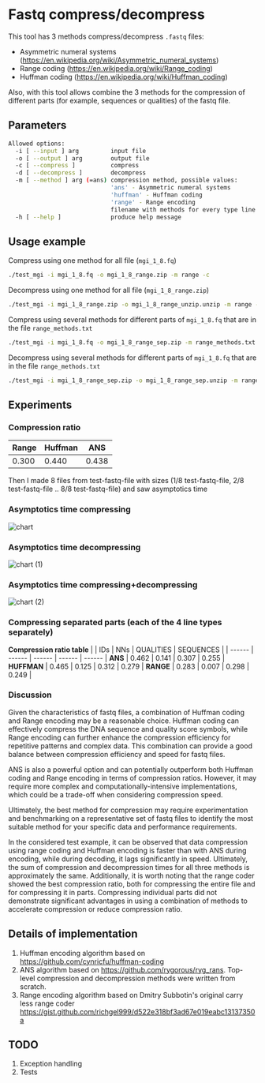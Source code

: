 # Fastq compress/decompress
This tool has 3 methods compress/decompress `.fastq` files:
* Asymmetric numeral systems (https://en.wikipedia.org/wiki/Asymmetric_numeral_systems)
* Range coding (https://en.wikipedia.org/wiki/Range_coding)
* Huffman coding (https://en.wikipedia.org/wiki/Huffman_coding)

Also, with this tool allows combine the 3 methods for the compression of different parts (for example, sequences or qualities) of the fastq file.

## Parameters
```sh
Allowed options:
  -i [ --input ] arg         input file
  -o [ --output ] arg        output file
  -c [ --compress ]          compress
  -d [ --decompress ]        decompress
  -m [ --method ] arg (=ans) compression method, possible values:
                             'ans' - Asymmetric numeral systems
                             'huffman' - Huffman coding
                             'range' - Range encoding
                             filename with methods for every type line
  -h [ --help ]              produce help message

```

## Usage example
Compress using one method for all file (`mgi_1_8.fq`)
```sh
./test_mgi -i mgi_1_8.fq -o mgi_1_8_range.zip -m range -c
```
Decompress using one method for all file (`mgi_1_8_range.zip`)
```sh
./test_mgi -i mgi_1_8_range.zip -o mgi_1_8_range_unzip.unzip -m range -d
```

Compress using several methods for different parts of `mgi_1_8.fq` that are in the file `range_methods.txt`
```sh
./test_mgi -i mgi_1_8.fq -o mgi_1_8_range_sep.zip -m range_methods.txt -c
```
Decompress using several methods for different parts of `mgi_1_8.fq` that are in the file `range_methods.txt`
```sh
./test_mgi -i mgi_1_8_range_sep.zip -o mgi_1_8_range_sep.unzip -m range_methods.txt -d
```

## Experiments
### Compression ratio
| Range | Huffman | ANS |
| ------ | ------ | ------ |
| 0.300 | 0.440  | 0.438 |

Then I made 8 files from test-fastq-file with sizes (1/8 test-fastq-file, 2/8 test-fastq-file .. 8/8 test-fastq-file) and saw asymptotics time
### Asymptotics time compressing
![chart](https://github.com/IvanKozlov98/FastqCompressorDecompressor/assets/45848690/a1c32309-3391-4d22-a842-83f5748ea8b7)

### Asymptotics time decompressing
![chart (1)](https://github.com/IvanKozlov98/FastqCompressorDecompressor/assets/45848690/e9397da5-d1c5-4a5a-b27e-c570d3258e6b)

### Asymptotics time compressing+decompressing
![chart (2)](https://github.com/IvanKozlov98/FastqCompressorDecompressor/assets/45848690/8e6db202-9cf0-46d2-b698-c0af39d18fa5)

### Compressing separated parts (each of the 4 line types separately)
**Compression ratio table**
| | IDs |	NNs |	QUALITIES |	SEQUENCES |
| ------ | ------ | ------ | ------ | ------ |
**ANS** |	0.462	| 0.141 | 0.307 | 0.255 |
**HUFFMAN** |	0.465 |	0.125	 | 0.312 |	0.279 |
**RANGE**	| 0.283	| 0.007 |	0.298	| 0.249 |

### Discussion
Given the characteristics of fastq files, a combination of Huffman coding and Range encoding may be a reasonable choice. Huffman coding can effectively compress the DNA sequence and quality score symbols, while Range encoding can further enhance the compression efficiency for repetitive patterns and complex data. This combination can provide a good balance between compression efficiency and speed for fastq files.

ANS is also a powerful option and can potentially outperform both Huffman coding and Range encoding in terms of compression ratios. However, it may require more complex and computationally-intensive implementations, which could be a trade-off when considering compression speed.

Ultimately, the best method for compression may require experimentation and benchmarking on a representative set of fastq files to identify the most suitable method for your specific data and performance requirements.

In the considered test example, it can be observed that data compression using range coding and Huffman encoding is faster than with ANS during encoding, while during decoding, it lags significantly in speed. Ultimately, the sum of compression and decompression times for all three methods is approximately the same. Additionally, it is worth noting that the range coder showed the best compression ratio, both for compressing the entire file and for compressing it in parts. Compressing individual parts did not demonstrate significant advantages in using a combination of methods to accelerate compression or reduce compression ratio.

## Details of implementation
1) Huffman encoding algorithm based on https://github.com/cynricfu/huffman-coding
2) ANS algorithm based on https://github.com/rygorous/ryg_rans.
Top-level compression and decompression methods were written from scratch.
3) Range encoding algorithm based on Dmitry Subbotin's original carry less range coder https://gist.github.com/richgel999/d522e318bf3ad67e019eabc13137350a

## TODO
1) Exception handling
2) Tests
